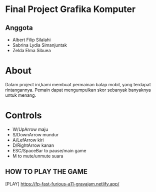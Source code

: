 # Final Project Grafika Komputer
## Anggota
- Albert Filip Silalahi
- Sabrina Lydia Simanjuntak
- Zelda Elma Sibuea

# About
Dalam project ini,kami membuat permainan balap mobil, yang terdapat rintangannya. Pemain dapat mengumpulkan skor sebanyak banyaknya untuk menang.

# Controls

- W/UpArrow maju
- S/DownArrow mundur
- A/LefArrow kiri
- D/RightArrow kanan
- ESC/SpaceBar to pause/main game
- M to mute/unmute suara


## HOW TO PLAY THE GAME
[PLAY] https://fp-fast-furious-a11-gravajam.netlify.app/
